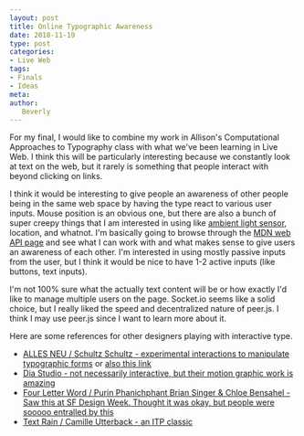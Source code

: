```yaml
---
layout: post
title: Online Typographic Awareness
date: 2018-11-19
type: post
categories:
- Live Web
tags:
- Finals
- Ideas
meta:
author:
   Beverly
---
```


<!-- {{ site.baseurl }} -->

For my final, I would like to combine my work in Allison's Computational Approaches to Typography class with what we've been learning in Live Web. I think this will be particularly interesting because we constantly look at text on the web, but it rarely is something that people interact with beyond clicking on links.

I think it would be interesting to give people an awareness of other people being in the same web space by having the type react to various user inputs. Mouse position is an obvious one, but there are also a bunch of super creepy things that I am interested in using like [ambient light sensor](https://developer.mozilla.org/en-US/docs/Web/API/AmbientLightSensor), location, and whatnot. I'm basically going to browse through the [MDN web API page](https://developer.mozilla.org/en-US/docs/Web/API) and see what I can work with and what makes sense to give users an awareness of each other. I'm interested in using mostly passive inputs from the user, but I think it would be nice to have 1-2 active inputs (like buttons, text inputs).

I'm not 100% sure what the actually text content will be or how exactly I'd like to manage multiple users on the page. Socket.io seems like a solid choice, but I really liked the speed and decentralized nature of peer.js. I think I may use peer.js since I want to learn more about it.

Here are some references for other designers playing with interactive type.

- [ALLES NEU / Schultz Schultz  - experimental interactions to manipulate typographic forms](http://www.schultzschultz.com/abcdefghijklmnopqrstuvwxyz/) or [also this link](http://schultzschultz.com/free-works.html)
- [Dia Studio - not necessarily interactive, but their motion graphic work is amazing](http://dia.tv/)
- [Four Letter Word  / Purin Phanichphant Brian Singer & Chloe Bensahel - Saw this at SF Design Week. Thought it was okay, but people were sooooo entralled by this](http://purin.co/Four-Letter-Word)
- [Text Rain / Camille Utterback - an ITP classic](http://camilleutterback.com/projects/text-rain/)
